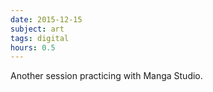 ```yaml
---
date: 2015-12-15
subject: art
tags: digital
hours: 0.5
---
```


Another session practicing with Manga Studio.